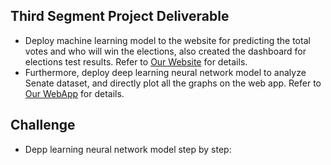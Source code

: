 ## Third Segment Project Deliverable
- Deploy machine learning model to the website for predicting the total votes and who will win the elections, also created the dashboard for elections test results. Refer to [Our Website](https://predictsenate.anvil.app/) for details.
- Furthermore, deploy deep learning neural network model to analyze Senate dataset, and directly plot all the graphs on the web app. Refer to [Our WebApp](https://share.streamlit.io/hieppham8083/finalproject/main/main.py) for details.

## Challenge
- Depp learning neural network model step by step:
